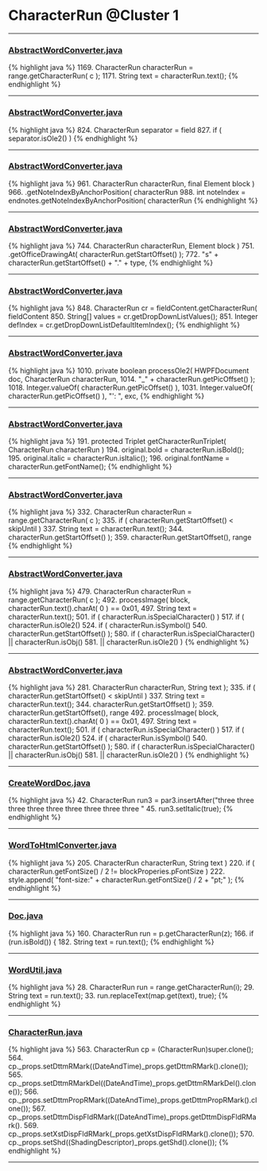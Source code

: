 # CharacterRun @Cluster 1

***

### [AbstractWordConverter.java](https://searchcode.com/codesearch/view/97383976/)
{% highlight java %}
1169. CharacterRun characterRun = range.getCharacterRun( c );
1171. String text = characterRun.text();
{% endhighlight %}

***

### [AbstractWordConverter.java](https://searchcode.com/codesearch/view/97383976/)
{% highlight java %}
824. CharacterRun separator = field
827. if ( separator.isOle2() )
{% endhighlight %}

***

### [AbstractWordConverter.java](https://searchcode.com/codesearch/view/97383976/)
{% highlight java %}
961. CharacterRun characterRun, final Element block )
966.         .getNoteIndexByAnchorPosition( characterRun
988. int noteIndex = endnotes.getNoteIndexByAnchorPosition( characterRun
{% endhighlight %}

***

### [AbstractWordConverter.java](https://searchcode.com/codesearch/view/97383976/)
{% highlight java %}
744. CharacterRun characterRun, Element block )
751.     .getOfficeDrawingAt( characterRun.getStartOffset() );
772.             "s" + characterRun.getStartOffset() + "." + type,
{% endhighlight %}

***

### [AbstractWordConverter.java](https://searchcode.com/codesearch/view/97383976/)
{% highlight java %}
848. CharacterRun cr = fieldContent.getCharacterRun( fieldContent
850. String[] values = cr.getDropDownListValues();
851. Integer defIndex = cr.getDropDownListDefaultItemIndex();
{% endhighlight %}

***

### [AbstractWordConverter.java](https://searchcode.com/codesearch/view/97383976/)
{% highlight java %}
1010. private boolean processOle2( HWPFDocument doc, CharacterRun characterRun,
1014.             "_" + characterRun.getPicOffset() );
1018.                 Integer.valueOf( characterRun.getPicOffset() ),
1031.                 Integer.valueOf( characterRun.getPicOffset() ), "': ", exc,
{% endhighlight %}

***

### [AbstractWordConverter.java](https://searchcode.com/codesearch/view/97383976/)
{% highlight java %}
191. protected Triplet getCharacterRunTriplet( CharacterRun characterRun )
194.     original.bold = characterRun.isBold();
195.     original.italic = characterRun.isItalic();
196.     original.fontName = characterRun.getFontName();
{% endhighlight %}

***

### [AbstractWordConverter.java](https://searchcode.com/codesearch/view/97383976/)
{% highlight java %}
332. CharacterRun characterRun = range.getCharacterRun( c );
335. if ( characterRun.getStartOffset() < skipUntil )
337. String text = characterRun.text();
344.                 characterRun.getStartOffset() );
359.                         characterRun.getStartOffset(), range
{% endhighlight %}

***

### [AbstractWordConverter.java](https://searchcode.com/codesearch/view/97383976/)
{% highlight java %}
479. CharacterRun characterRun = range.getCharacterRun( c );
492.     processImage( block, characterRun.text().charAt( 0 ) == 0x01,
497. String text = characterRun.text();
501. if ( characterRun.isSpecialCharacter() )
517.     if ( characterRun.isOle2()
524.     if ( characterRun.isSymbol()
540.                         characterRun.getStartOffset() );
580. if ( characterRun.isSpecialCharacter() || characterRun.isObj()
581.         || characterRun.isOle2() )
{% endhighlight %}

***

### [AbstractWordConverter.java](https://searchcode.com/codesearch/view/97383976/)
{% highlight java %}
281. CharacterRun characterRun, String text );
335.     if ( characterRun.getStartOffset() < skipUntil )
337.     String text = characterRun.text();
344.                     characterRun.getStartOffset() );
359.                             characterRun.getStartOffset(), range
492.     processImage( block, characterRun.text().charAt( 0 ) == 0x01,
497. String text = characterRun.text();
501. if ( characterRun.isSpecialCharacter() )
517.     if ( characterRun.isOle2()
524.     if ( characterRun.isSymbol()
540.                         characterRun.getStartOffset() );
580. if ( characterRun.isSpecialCharacter() || characterRun.isObj()
581.         || characterRun.isOle2() )
{% endhighlight %}

***

### [CreateWordDoc.java](https://searchcode.com/codesearch/view/111543829/)
{% highlight java %}
42. CharacterRun run3 = par3.insertAfter("three three three three three three three three three "
45. run3.setItalic(true);
{% endhighlight %}

***

### [WordToHtmlConverter.java](https://searchcode.com/codesearch/view/97383966/)
{% highlight java %}
205.     CharacterRun characterRun, String text )
220. if ( characterRun.getFontSize() / 2 != blockProperies.pFontSize )
222.     style.append( "font-size:" + characterRun.getFontSize() / 2 + "pt;" );
{% endhighlight %}

***

### [Doc.java](https://searchcode.com/codesearch/view/17642935/)
{% highlight java %}
160. CharacterRun run = p.getCharacterRun(z);
166. if (run.isBold()) {
182. String text = run.text();
{% endhighlight %}

***

### [WordUtil.java](https://searchcode.com/codesearch/view/69098620/)
{% highlight java %}
28. CharacterRun run = range.getCharacterRun(i);
29. String text = run.text();
33.   run.replaceText(map.get(text), true);
{% endhighlight %}

***

### [CharacterRun.java](https://searchcode.com/codesearch/view/97384484/)
{% highlight java %}
563. CharacterRun cp = (CharacterRun)super.clone();
564. cp._props.setDttmRMark((DateAndTime)_props.getDttmRMark().clone());
565. cp._props.setDttmRMarkDel((DateAndTime)_props.getDttmRMarkDel().clone());
566. cp._props.setDttmPropRMark((DateAndTime)_props.getDttmPropRMark().clone());
567. cp._props.setDttmDispFldRMark((DateAndTime)_props.getDttmDispFldRMark().
569. cp._props.setXstDispFldRMark(_props.getXstDispFldRMark().clone());
570. cp._props.setShd((ShadingDescriptor)_props.getShd().clone());
{% endhighlight %}

***

